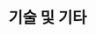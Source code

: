 ---
title: 기술 및 기타
type: landing

sections:   
  - block: resume-skills
    content:
      title: Skills & Hobbies
      username: admin
    design:
      show_skill_percentage: false
  - block: resume-languages
    content:
      title: 언어
      username: profile

---